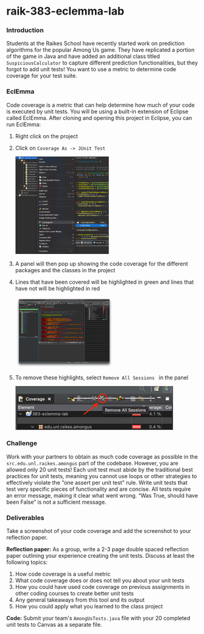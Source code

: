 # raik-383-eclemma-lab
### Introduction

Students at the Raikes School have recently started work on prediction algorithms for the popular Among Us game. They have replicated a portion of the game in Java and have added an additional class titled `SuspiciousCalculator` to capture different prediction functionalities, but they forgot to add unit tests! You want to use a metric to determine code coverage for your test suite.

### EclEmma

Code coverage is a metric that can help determine how much of your code is executed by unit tests. You will be using a built-in extension of Eclipse called EclEmma. After cloning and opening this project in Eclipse, you can run EclEmma:

1. Right click on the project

2. Click on `Coverage As -> JUnit Test`

   <img src="../images/Step2.png" alt="Screenshot showing how to run EclEmma" style="zoom:25%;" />

3. A panel will then pop up showing the code coverage for the different packages and the classes in the project

4. Lines that have been covered will be highlighted in green and lines that have not will be highlighted in red

   <img src="../images/Step4.png" alt="Screenshot showing code coverage percents and red/green lines" style="zoom:25%;" />

5. To remove these highlights, select `Remove All Sessions ` in the panel

   <img src="../images/Step5.png" alt="Screenshot showing button for removing all sessions" style="zoom:50%;" />

### Challenge

Work with your partners to obtain as much code coverage as possible in the `src.edu.unl.raikes.amongus` part of the codebase. However, you are allowed only 20 unit tests! Each unit test must abide by the traditional best practices for unit tests, meaning you cannot use loops or other strategies to effectively violate the "one assert per unit test" rule. Write unit tests that test very specific pieces of functionality and are concise. All tests require an error message, making it clear what went wrong. “Was True, should have been False” is not a sufficient message.

### Deliverables

Take a screenshot of your code coverage and add the screenshot to your reflection paper.


**Reflection paper:** As a group, write a 2-3 page double spaced reflection paper outlining your experience creating the unit tests. Discuss at least the following topics:

1. How code coverage is a useful metric
2. What code coverage does or does not tell you about your unit tests
3. How you could have used code coverage on previous assignments in other coding courses to create better unit tests
4. Any general takeaways from this tool and its output
5. How you could apply what you learned to the class project


**Code:** Submit your team's `AmongUsTests.java` file with your 20 completed unit tests to Canvas as a separate file.
